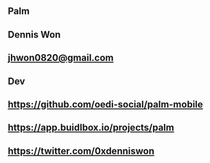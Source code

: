 ## Palm

## Dennis Won

## jhwon0820@gmail.com

## Dev

## https://github.com/oedi-social/palm-mobile

## https://app.buidlbox.io/projects/palm

## https://twitter.com/0xdenniswon
